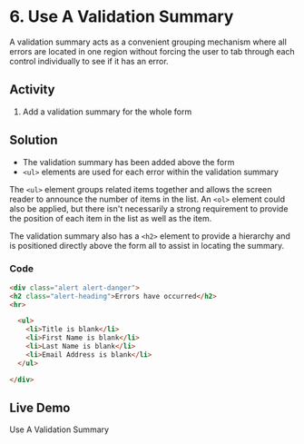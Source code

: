 # 6. Use A Validation Summary
A validation summary acts as a convenient grouping mechanism where all errors are located in one region without forcing the user to tab through each control individually to see if it has an error.

## Activity
1. Add a validation summary for the whole form

## Solution
* The validation summary has been added above the form
* `<ul>` elements are used for each error within the validation summary

The `<ul>` element groups related items together and allows the screen reader to announce the number of items in the list. An `<ol>` element could also be applied, but there isn't necessarily a strong requirement to provide the position of each item in the list as well as the item.

The validation summary also has a `<h2>` element to provide a hierarchy and is positioned directly above the form all to assist in locating the summary.

### Code
```html
<div class="alert alert-danger">
<h2 class="alert-heading">Errors have occurred</h2>
<hr>

  <ul>
    <li>Title is blank</li>
    <li>First Name is blank</li>
    <li>Last Name is blank</li>
    <li>Email Address is blank</li>
  </ul>

</div>
```

## Live Demo
Use A Validation Summary
